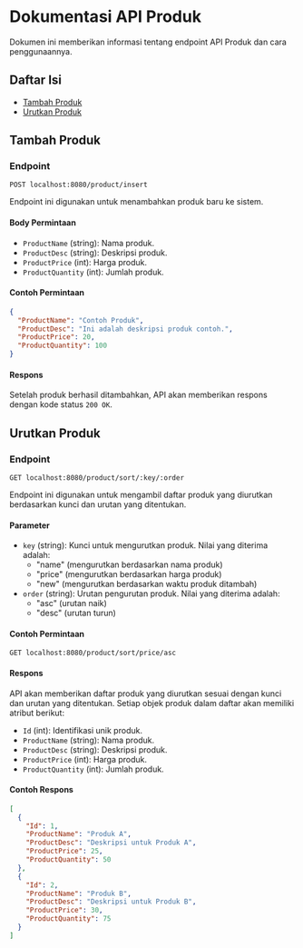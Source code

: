 # Dokumentasi API Produk

Dokumen ini memberikan informasi tentang endpoint API Produk dan cara penggunaannya.

## Daftar Isi
- [Tambah Produk](#tambah-produk)
- [Urutkan Produk](#urutkan-produk)

## Tambah Produk

### Endpoint
```
POST localhost:8080/product/insert
```

Endpoint ini digunakan untuk menambahkan produk baru ke sistem.

#### Body Permintaan
- `ProductName` (string): Nama produk.
- `ProductDesc` (string): Deskripsi produk.
- `ProductPrice` (int): Harga produk.
- `ProductQuantity` (int): Jumlah produk.

#### Contoh Permintaan
```json
{
  "ProductName": "Contoh Produk",
  "ProductDesc": "Ini adalah deskripsi produk contoh.",
  "ProductPrice": 20,
  "ProductQuantity": 100
}
```

#### Respons
Setelah produk berhasil ditambahkan, API akan memberikan respons dengan kode status `200 OK`.

## Urutkan Produk

### Endpoint
```
GET localhost:8080/product/sort/:key/:order
```

Endpoint ini digunakan untuk mengambil daftar produk yang diurutkan berdasarkan kunci dan urutan yang ditentukan.

#### Parameter
- `key` (string): Kunci untuk mengurutkan produk. Nilai yang diterima adalah:
  - "name" (mengurutkan berdasarkan nama produk)
  - "price" (mengurutkan berdasarkan harga produk)
  - "new" (mengurutkan berdasarkan waktu produk ditambah)
- `order` (string): Urutan pengurutan produk. Nilai yang diterima adalah:
  - "asc" (urutan naik)
  - "desc" (urutan turun)

#### Contoh Permintaan
```
GET localhost:8080/product/sort/price/asc
```

#### Respons
API akan memberikan daftar produk yang diurutkan sesuai dengan kunci dan urutan yang ditentukan. Setiap objek produk dalam daftar akan memiliki atribut berikut:

- `Id` (int): Identifikasi unik produk.
- `ProductName` (string): Nama produk.
- `ProductDesc` (string): Deskripsi produk.
- `ProductPrice` (int): Harga produk.
- `ProductQuantity` (int): Jumlah produk.

#### Contoh Respons
```json
[
  {
    "Id": 1,
    "ProductName": "Produk A",
    "ProductDesc": "Deskripsi untuk Produk A",
    "ProductPrice": 25,
    "ProductQuantity": 50
  },
  {
    "Id": 2,
    "ProductName": "Produk B",
    "ProductDesc": "Deskripsi untuk Produk B",
    "ProductPrice": 30,
    "ProductQuantity": 75
  }
]
```
